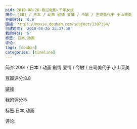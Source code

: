 ```yaml
---
pid: 2010-08-26-看过电影-千年女优
简介: 2001 / 日本 / 动画 剧情 爱情 / 今敏 / 庄司美代子 小山茉美
豆瓣评分: '8.8'
链接: https://movie.douban.com/subject/1307394/
创建时间: '2010-08-26 23:37:38'
我的评分: '5'
标签: 日本,动画
评论:
tags: [douban]
categories: [timeline]
---
```

简介:2001 / 日本 / 动画 剧情 爱情 / 今敏 / 庄司美代子 小山茉美

豆瓣评分:8.8

[链接](https://movie.douban.com/subject/1307394/)

我的评分:5

标签:日本,动画

评论:

